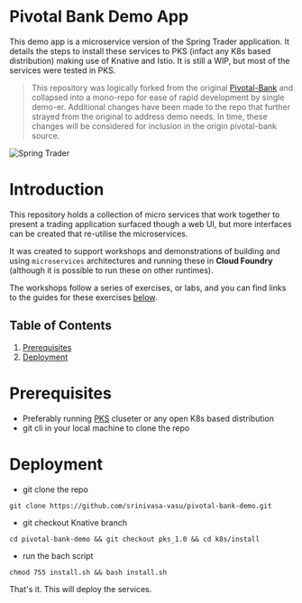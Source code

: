 # Pivotal Bank Demo App

This demo app is a microservice version of the Spring Trader application. It details the steps to install these services to PKS (infact any K8s based distribution) making use of Knative and Istio. It is still a WIP, but most of the services were tested in PKS. 

>This repository was logically forked from the original [Pivotal-Bank](https://github.com/pivotal-bank) and collapsed
into a mono-repo for ease of rapid development by single demo-er.  Additional changes have been 
made to the repo that further strayed from the original to address demo needs.  In time, these changes
will be considered for inclusion in the origin pivotal-bank source.

![Spring Trader](/docs/springtrader2.png)

# Introduction

This repository holds a collection of micro services that work together to present a trading application surfaced though a web UI, but more interfaces can be created that re-utilise the microservices.

It was created to support workshops and demonstrations of building and using `microservices` architectures and running these in **Cloud Foundry** (although it is possible to run these on other runtimes).

The workshops follow a series of exercises, or labs, and you can find links to the guides for these exercises [below](#workshops).

## Table of Contents

1. [Prerequisites](#Prerequisites)
2. [Deployment](#Deployment)


# Prerequisites
* Preferably running [PKS](https://docs.pivotal.io/runtimes/pks/1-4/index.html) cluseter or any open K8s based distribution
* git cli in your local machine to clone the repo 
 

# Deployment
* git clone the repo
```
git clone https://github.com/srinivasa-vasu/pivotal-bank-demo.git
```

* git checkout Knative branch
```
cd pivotal-bank-demo && git checkout pks_1.0 && cd k8s/install
```

* run the bach script
```
chmod 755 install.sh && bash install.sh
```

That's it. This will deploy the services.

